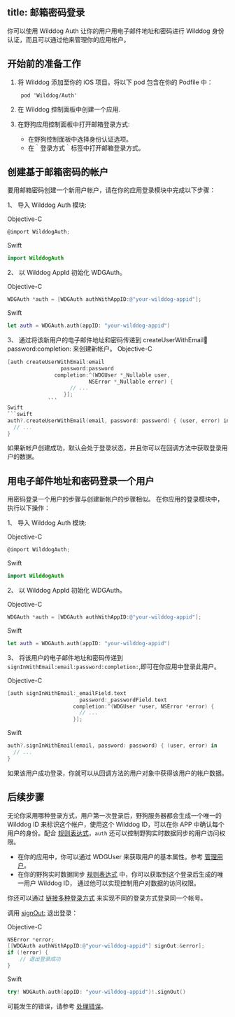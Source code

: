 title: 邮箱密码登录
---

你可以使用 Wilddog Auth 让你的用户用电子邮件地址和密码进行 Wilddog 身份认证，而且可以通过他来管理你的应用帐户。

## 开始前的准备工作

1. 将 Wilddog 添加至你的 iOS 项目。将以下 pod 包含在你的 Podfile 中：
	
	```
 	 pod 'Wilddog/Auth'
	```
2. 在 Wilddog 控制面板中创建一个应用.
3. 在野狗应用控制面板中打开邮箱登录方式:

    * 在野狗控制面板中选择身份认证选项。
    * 在｀登录方式｀标签中打开邮箱登录方式。

## 创建基于邮箱密码的帐户

要用邮箱密码创建一个新用户帐户，请在你的应用登录模块中完成以下步骤：

1、 导入 Wilddog Auth 模块:

Objective-C
```objectivec
@import WilddogAuth;
```
Swift
```swift
import WilddogAuth
```
2、 以 Wilddog AppId 初始化 WDGAuth。

Objective-C
```objectivec
WDGAuth *auth = [WDGAuth authWithAppID:@"your-wilddog-appid"];
```
Swift
```swift
let auth = WDGAuth.auth(appID: "your-wilddog-appid")
```
3、 通过将该新用户的电子邮件地址和密码传递到 createUserWithEmail:email:password:completion: 来创建新帐户。 
Objective-C
```objectivec
[auth createUserWithEmail:email
                 password:password
               completion:^(WDGUser *_Nullable user,
                          NSError *_Nullable error) {
                    // ...
                  }];
             ```
Swift
```swift
auth?.createUserWithEmail(email, password: password) { (user, error) in
  // ...
}
```
             
如果新帐户创建成功，默认会处于登录状态，并且你可以在回调方法中获取登录用户的数据。

## 用电子邮件地址和密码登录一个用户

用密码登录一个用户的步骤与创建新帐户的步骤相似。 在你应用的登录模块中，执行以下操作：

1、 导入 Wilddog Auth 模块:

Objective-C
```objectivec
@import WilddogAuth;
```
Swift
```swift
import WilddogAuth
```
2、 以 Wilddog AppId 初始化 WDGAuth。

Objective-C
```objectivec
WDGAuth *auth = [WDGAuth authWithAppID:@"your-wilddog-appid"];
```
Swift
```swift
let auth = WDGAuth.auth(appID: "your-wilddog-appid")
```
3、 将该用户的电子邮件地址和密码传递到 `signInWithEmail:email:password:completion:`,即可在你应用中登录此用户。

Objective-C
```objectivec
[auth signInWithEmail:_emailField.text
                       password:_passwordField.text
                     completion:^(WDGUser *user, NSError *error) {
                       // ...
                     }];
```
Swift
```swift
auth?.signInWithEmail(email, password: password) { (user, error) in
  // ...
}
```

如果该用户成功登录，你就可以从回调方法的用户对象中获得该用户的帐户数据。

## 后续步骤

无论你采用哪种登录方式，用户第一次登录后，野狗服务器都会生成一个唯一的 Wilddog ID 来标识这个帐户，使用这个 Wilddog ID，可以在你 APP 中确认每个用户的身份。配合 [规则表达式](/guide/sync/rules/introduce.html)，`auth` 还可以控制野狗实时数据同步的用户访问权限。

* 在你的应用中，你可以通过 WDGUser 来获取用户的基本属性。参考 [管理用户](/guide/auth/ios/manageuser.html)。
* 在你的野狗实时数据同步 [规则表达式](/guide/sync/rules/introduce.html) 中，你可以获取到这个登录后生成的唯一用户 Wilddog ID， 通过他可以实现控制用户对数据的访问权限。

你还可以通过 [链接多种登录方式](/guide/auth/ios/link.html) 来实现不同的登录方式登录同一个帐号。

调用 [signOut:](/api/auth/ios.html#WDGAuth-Methods#-signOut:) 退出登录：

Objective-C
```objectivec
NSError *error;
[[WDGAuth authWithAppID:@"your-wilddog-appid"] signOut:&error];
if (!error) {
    // 退出登录成功
}

```
Swift
```swift
try! WDGAuth.auth(appID: "your-wilddog-appid")!.signOut()

```
可能发生的错误，请参考 [处理错误](/guide/auth/ios/errorcode.html)。